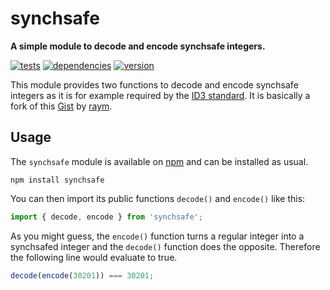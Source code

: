 # synchsafe

**A simple module to decode and encode synchsafe integers.**

[![tests](https://img.shields.io/travis/chrisguttandin/synchsafe/master.svg?style=flat-square)](https://travis-ci.org/chrisguttandin/synchsafe)
[![dependencies](https://img.shields.io/david/chrisguttandin/synchsafe.svg?style=flat-square)](https://www.npmjs.com/package/synchsafe)
[![version](https://img.shields.io/npm/v/synchsafe.svg?style=flat-square)](https://www.npmjs.com/package/synchsafe)

This module provides two functions to decode and encode synchsafe integers as it is for example
required by the [ID3 standard](http://id3.org/id3v2.4.0-structure). It is basically a fork of this
[Gist](https://gist.github.com/raym/7b8cb7b838c94cada0b7) by [raym](https://github.com/raym).

## Usage

The `synchsafe` module is available on [npm](https://www.npmjs.com/package/synchsafe) and can be
installed as usual.

```shell
npm install synchsafe
```

You can then import its public functions `decode()` and `encode()` like this:

```js
import { decode, encode } from 'synchsafe';
```

As you might guess, the `encode()` function turns a regular integer into a synchsafed integer and
the `decode()` function does the opposite. Therefore the following line would evaluate to true.

```js
decode(encode(30201)) === 30201;
```
